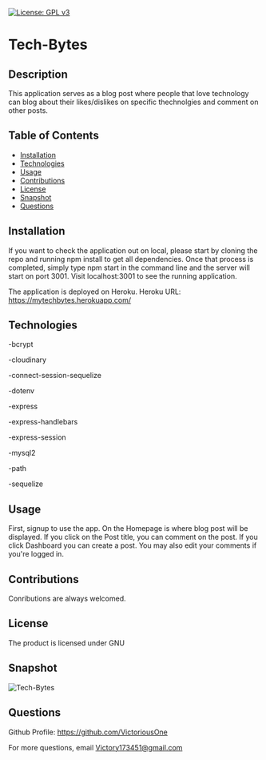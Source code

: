 [![License: GPL v3](https://img.shields.io/badge/License-GPLv3-blue.svg)](https://www.gnu.org/licenses/gpl-3.0)

# Tech-Bytes

## Description
This application serves as a blog post where people that love technology can
blog about their likes/dislikes on specific thechnolgies and comment on other posts.

## Table of Contents
* [Installation](#installation)
* [Technologies](#technologies)
* [Usage](#usage)
* [Contributions](#contributions)
* [License](#license)
* [Snapshot](#Snapshot)
* [Questions](#questions)

## Installation
If you want to check the application out on local, please start by cloning the repo and running npm install to get all dependencies. 
Once that process is completed, simply type npm start in the command line and the server will start on port 3001. 
Visit localhost:3001 to see the running application.

The application is deployed on Heroku.
Heroku URL: https://mytechbytes.herokuapp.com/
 
## Technologies
-bcrypt

-cloudinary

-connect-session-sequelize

-dotenv

-express

-express-handlebars

-express-session

-mysql2

-path

-sequelize


## Usage
First, signup to use the app. On the Homepage is where blog post will be displayed. If you click on the Post title, you can comment on 
the post. If you click Dashboard you can create a post. You may also edit your comments if you're logged in.

## Contributions
Conributions are always welcomed.

## License
The product is licensed under GNU

## Snapshot
![Tech-Bytes](https://user-images.githubusercontent.com/71474934/159194742-62bd039d-8c6e-4e42-8c27-c8f5b16714cc.jpg)

## Questions
Github Profile: https://github.com/VictoriousOne

For more questions, email Victory173451@gmail.com
